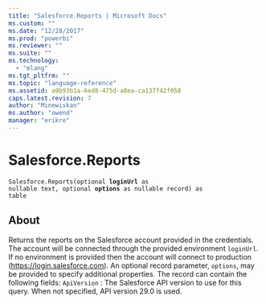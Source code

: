 ```yaml
---
title: "Salesforce.Reports | Microsoft Docs"
ms.custom: ""
ms.date: "12/28/2017"
ms.prod: "powerbi"
ms.reviewer: ""
ms.suite: ""
ms.technology: 
  - "mlang"
ms.tgt_pltfrm: ""
ms.topic: "language-reference"
ms.assetid: a9b93b1a-6ed8-475d-a8ea-ca137f42f058
caps.latest.revision: 7
author: "Minewiskan"
ms.author: "owend"
manager: "erikre"
---
```

# Salesforce.Reports
<code>Salesforce.Reports(optional **loginUrl** as nullable text, optional **options** as nullable record) as table</code>

## About

Returns the reports on the Salesforce account provided in the credentials. The account will be connected through the provided environment <code>loginUrl</code>. If no environment is provided then the account will connect to production (https://login.salesforce.com). An optional record parameter, <code>options</code>, may be provided to specify additional properties. The record can contain the following fields: <code>ApiVersion</code> : The Salesforce API version to use for this query. When not specified, API version 29.0 is used.

